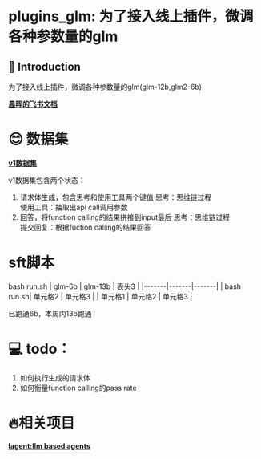 # plugins_glm: 为了接入线上插件，微调各种参数量的glm

## 📖 Introduction
为了接入线上插件，微调各种参数量的glm(glm-12b,glm2-6b)

[**晨晖的飞书文档**](https://lslfd0slxc.feishu.cn/docx/GgZYdKAuWoD6p6xxdVVcoumoncg)

# 😊 数据集
[**v1数据集**](https://huggingface.co/datasets/orlando1021/toolglm_v1)

v1数据集包含两个状态：
1. 请求体生成，包含思考和使用工具两个键值
    思考：思维链过程   
    使用工具：抽取出api call调用参数
2. 回答，将function calling的结果拼接到input最后
    思考：思维链过程   
    提交回复：根据fuction calling的结果回答


# sft脚本
bash run.sh
| glm-6b | glm-13b | 表头3 |
|-------|-------|-------|
| bash run.sh| 单元格2 | 单元格3 |
| 单元格1 | 单元格2 | 单元格3 |

已跑通6b，本周内13b跑通

# 💻 todo：
1. 如何执行生成的请求体
2. 如何衡量function calling的pass rate

# 🔥相关项目
[**lagent:llm based agents**](https://github.com/InternLM/lagent/blob/main/README_zh-CN.md)